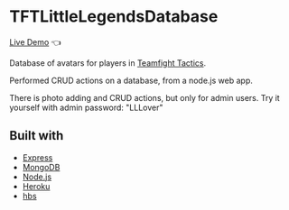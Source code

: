 # TFTLittleLegendsDatabase

[Live Demo](https://git.heroku.com/tftlittlelegenddatabase.git) :point_left:

Database of avatars for players in [Teamfight Tactics](https://teamfighttactics.leagueoflegends.com/en-us/).

Performed CRUD actions on a database, from a node.js web app.

There is photo adding and CRUD actions, but only for admin users. Try it yourself with admin password: "LLLover"

## Built with

- [Express](https://expressjs.com/)
- [MongoDB](https://www.mongodb.com/)
- [Node.js](https://nodejs.org/en/)
- [Heroku](https://dashboard.heroku.com/)
- [hbs](https://handlebarsjs.com/)
